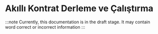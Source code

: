 # Akıllı Kontrat Derleme ve Çalıştırma

:::note
Currently, this documentation is in the draft stage. It may contain word correct or incorrect information
:::
